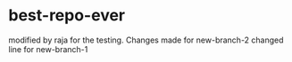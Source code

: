 # best-repo-ever
modified by raja for the testing.
Changes made for new-branch-2
changed line for new-branch-1

